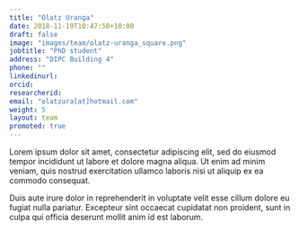 ```yaml
---
title: "Olatz Uranga"
date: 2018-11-19T10:47:58+10:00
draft: false
image: "images/team/olatz-uranga_square.png"
jobtitle: "PhD student"
address: "DIPC Building 4"
phone: ""
linkedinurl:
orcid:
researcherid:
email: "olatzura[at]hotmail.com"
weight: 5
layout: team
promoted: true
---
```


Lorem ipsum dolor sit amet, consectetur adipiscing elit, sed do eiusmod tempor incididunt ut labore et dolore magna aliqua. Ut enim ad minim veniam, quis nostrud exercitation ullamco laboris nisi ut aliquip ex ea commodo consequat.

Duis aute irure dolor in reprehenderit in voluptate velit esse cillum dolore eu fugiat nulla pariatur. Excepteur sint occaecat cupidatat non proident, sunt in culpa qui officia deserunt mollit anim id est laborum.
